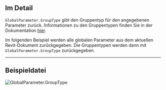 ## Im Detail
`GlobalParameter.GroupType` gibt den Gruppentyp für den angegebenen Parameter zurück. Informationen zu den Gruppentypen finden Sie in der Dokumentation [hier](https://help.autodesk.com/view/RVT/2025/DEU/?guid=GUID-94EA2B8E-2C00-4D29-8D5A-C7C6664DE9CE).

Im folgenden Beispiel werden alle globalen Parameter aus dem aktuellen Revit-Dokument zurückgegeben. Die Gruppentypen werden dann mit `GlobalParameter.GroupType` zurückgegeben.
___
## Beispieldatei

![GlobalParameter.GroupType](./Revit.Elements.GlobalParameter.GroupType_img.jpg)
